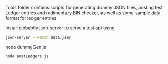 Tools folder contains scripts for generating dummy JSON files, posting test Ledger entries and rudimentary BIN checker,
as well as some sample data format for ledger entries.

Install globablly json-server to serve a test api using 
```bash
json-server --watch data.json
```
node dummyGen.js
```
node postLedgers.js
```
